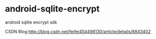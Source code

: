 android-sqlite-encrypt
======================

android sqlite encrypt sdk

CSDN Blog:http://blog.csdn.net/feifei454498130/article/details/8843402
